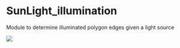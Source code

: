 # SunLight_illumination
 Module to determine illuminated polygon edges given a light source

![](![MoonTest](https://github.com/bharath-kamath705/SunLight_illumination/blob/master/anim.gif))
